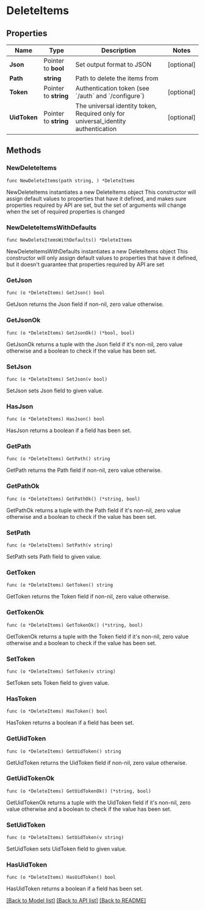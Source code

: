 # DeleteItems

## Properties

Name | Type | Description | Notes
------------ | ------------- | ------------- | -------------
**Json** | Pointer to **bool** | Set output format to JSON | [optional] 
**Path** | **string** | Path to delete the items from | 
**Token** | Pointer to **string** | Authentication token (see &#x60;/auth&#x60; and &#x60;/configure&#x60;) | [optional] 
**UidToken** | Pointer to **string** | The universal identity token, Required only for universal_identity authentication | [optional] 

## Methods

### NewDeleteItems

`func NewDeleteItems(path string, ) *DeleteItems`

NewDeleteItems instantiates a new DeleteItems object
This constructor will assign default values to properties that have it defined,
and makes sure properties required by API are set, but the set of arguments
will change when the set of required properties is changed

### NewDeleteItemsWithDefaults

`func NewDeleteItemsWithDefaults() *DeleteItems`

NewDeleteItemsWithDefaults instantiates a new DeleteItems object
This constructor will only assign default values to properties that have it defined,
but it doesn't guarantee that properties required by API are set

### GetJson

`func (o *DeleteItems) GetJson() bool`

GetJson returns the Json field if non-nil, zero value otherwise.

### GetJsonOk

`func (o *DeleteItems) GetJsonOk() (*bool, bool)`

GetJsonOk returns a tuple with the Json field if it's non-nil, zero value otherwise
and a boolean to check if the value has been set.

### SetJson

`func (o *DeleteItems) SetJson(v bool)`

SetJson sets Json field to given value.

### HasJson

`func (o *DeleteItems) HasJson() bool`

HasJson returns a boolean if a field has been set.

### GetPath

`func (o *DeleteItems) GetPath() string`

GetPath returns the Path field if non-nil, zero value otherwise.

### GetPathOk

`func (o *DeleteItems) GetPathOk() (*string, bool)`

GetPathOk returns a tuple with the Path field if it's non-nil, zero value otherwise
and a boolean to check if the value has been set.

### SetPath

`func (o *DeleteItems) SetPath(v string)`

SetPath sets Path field to given value.


### GetToken

`func (o *DeleteItems) GetToken() string`

GetToken returns the Token field if non-nil, zero value otherwise.

### GetTokenOk

`func (o *DeleteItems) GetTokenOk() (*string, bool)`

GetTokenOk returns a tuple with the Token field if it's non-nil, zero value otherwise
and a boolean to check if the value has been set.

### SetToken

`func (o *DeleteItems) SetToken(v string)`

SetToken sets Token field to given value.

### HasToken

`func (o *DeleteItems) HasToken() bool`

HasToken returns a boolean if a field has been set.

### GetUidToken

`func (o *DeleteItems) GetUidToken() string`

GetUidToken returns the UidToken field if non-nil, zero value otherwise.

### GetUidTokenOk

`func (o *DeleteItems) GetUidTokenOk() (*string, bool)`

GetUidTokenOk returns a tuple with the UidToken field if it's non-nil, zero value otherwise
and a boolean to check if the value has been set.

### SetUidToken

`func (o *DeleteItems) SetUidToken(v string)`

SetUidToken sets UidToken field to given value.

### HasUidToken

`func (o *DeleteItems) HasUidToken() bool`

HasUidToken returns a boolean if a field has been set.


[[Back to Model list]](../README.md#documentation-for-models) [[Back to API list]](../README.md#documentation-for-api-endpoints) [[Back to README]](../README.md)


